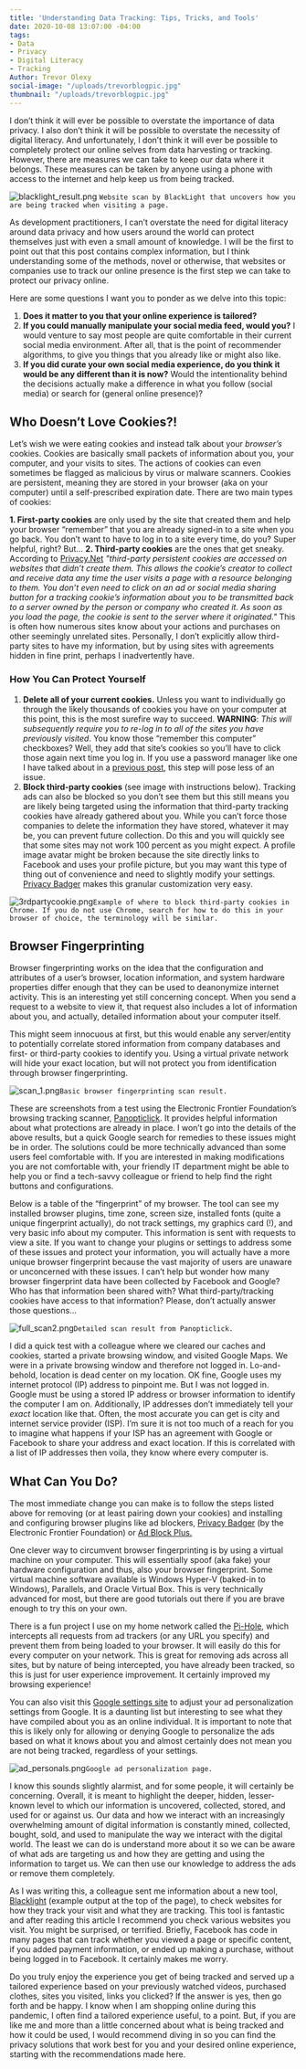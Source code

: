 ```yaml
---
title: 'Understanding Data Tracking: Tips, Tricks, and Tools'
date: 2020-10-08 13:07:00 -04:00
tags:
- Data
- Privacy
- Digital Literacy
- Tracking
Author: Trevor Olexy
social-image: "/uploads/trevorblogpic.jpg"
thumbnail: "/uploads/trevorblogpic.jpg"
---
```


I don’t think it will ever be possible to overstate the importance of data privacy. I also don’t think it will be possible to overstate the necessity of digital literacy. And unfortunately, I don’t think it will ever be possible to completely protect our online selves from data harvesting or tracking. However, there are measures we can take to keep our data where it belongs. These measures can be taken by anyone using a phone with access to the internet and help keep us from being tracked.

<!--more-->

![blacklight_result.png](/uploads/blacklight_result.png)
`Website scan by BlackLight that uncovers how you are being tracked when visiting a page.`

As development practitioners, I can’t overstate the need for digital literacy around data privacy and how users around the world can protect themselves just with even a small amount of knowledge. I will be the first to point out that this post contains complex information, but I think understanding some of the methods, novel or otherwise, that websites or companies use to track our online presence is the first step we can take to protect our privacy online.

Here are some questions I want you to ponder as we delve into this topic:

1. **Does it matter to you that your online experience is tailored?**
2. **If you could manually manipulate your social media feed, would you?** I would venture to say most people are quite comfortable in their current social media environment. After all, that is the point of recommender algorithms, to give you things that you already like or might also like.
3. **If you did curate your own social media experience, do you think it would be any different than it is now?** Would the intentionality behind the decisions actually make a difference in what you follow (social media) or search for (general online presence)?

## Who Doesn’t Love Cookies?!

Let’s wish we were eating cookies and instead talk about your *browser’s* cookies. Cookies are basically small packets of information about you, your computer, and your visits to sites. The actions of cookies can even sometimes be flagged as malicious by virus or malware scanners. Cookies are persistent, meaning they are stored in your browser (aka on your computer) until a self-prescribed expiration date. There are two main types of cookies:

**1. First-party cookies** are only used by the site that created them and help your browser “remember” that you are already signed-in to a site when you go back. You don’t want to have to log in to a site every time, do you? Super helpful, right? But…
**2. Third-party cookies** are the ones that get sneaky.  According to [Privacy.Net](https://privacy.net/stop-cookies-tracking/) *"third-party persistent cookies are accessed on websites that didn’t create them. This allows the cookie’s creator to collect and receive data any time the user visits a page with a resource belonging to them. You don’t even need to click on an ad or social media sharing button for a tracking cookie’s information about you to be transmitted back to a server owned by the person or company who created it. As soon as you load the page, the cookie is sent to the server where it originated."* This is often how numerous sites know about your actions and purchases on other seemingly unrelated sites. Personally, I don’t explicitly allow third-party sites to have my information, but by using sites with agreements hidden in fine print, perhaps I inadvertently have.

### How You Can Protect Yourself

1. **Delete all of your current cookies.** Unless you want to individually go through the likely thousands of cookies you have on your computer at this point, this is the most surefire way to succeed. **WARNING**: *This will subsequently require you to re-log in to all of the sites you have previously visited*. You know those “remember this computer” checkboxes? Well, they add that site’s cookies so you’ll have to click those again next time you log in. If you use a password manager like one I have talked about in a [previous post](https://dai-global-digital.com/personal-digital-security-the-beginning.html), this step will pose less of an issue.
2. **Block third-party cookies** (see image with instructions below). Tracking ads can also be blocked so you don’t see them but this still means you are likely being targeted using the information that third-party tracking cookies have already gathered about you. While you can’t force those companies to delete the information they have stored, whatever it may be, you can prevent future collection. Do this and you will quickly see that some sites may not work 100 percent as you might expect. A profile image avatar might be broken because the site directly links to Facebook and uses your profile picture, but you may want this type of thing out of convenience and need to slightly modify your settings. [Privacy Badger](https://privacybadger.org/) makes this granular customization very easy.

![3rdpartycookie.png](/uploads/3rdpartycookie.png)`Example of where to block third-party cookies in Chrome. If you do not use Chrome, search for how to do this in your browser of choice, the terminology will be similar.`

## Browser Fingerprinting

Browser fingerprinting works on the idea that the configuration and attributes of a user’s browser, location information, and system hardware properties differ enough that they can be used to deanonymize internet activity. This is an interesting yet still concerning concept. When you send a request to a website to view it, that request also includes a lot of information about you, and actually, detailed information about your computer itself.

This might seem innocuous at first, but this would enable any server/entity to potentially correlate stored information from company databases and first- or third-party cookies to identify you. Using a virtual private network will hide your exact location, but will not protect you from identification through browser fingerprinting.

![scan_1.png](/uploads/scan_1.png)`Basic browser fingerprinting scan result.`

These are screenshots from a test using the Electronic  Frontier Foundation’s browsing tracking scanner, [Panopticlick](https://panopticlick.eff.org/). It provides helpful information about what protections are already in place. I won’t go into the details of the above results, but a quick Google search for remedies to these issues might be in order. The solutions could be more technically advanced than some users feel comfortable with. If you are interested in making modifications you are not comfortable with, your friendly IT department might be able to help you or find a tech-savvy colleague or friend to help find the right buttons and configurations.

Below is a table of the “fingerprint” of my browser. The tool can see my installed browser plugins, time zone, screen size, installed fonts (quite a unique fingerprint actually), do not track settings, my graphics card (!), and very basic info about my computer. This information is sent with requests to view a site. If you want to change your plugins or settings to address some of these issues and protect your information, you will actually have a more unique browser fingerprint because the vast majority of users are unaware or unconcerned with these issues. I can’t help but wonder how many browser fingerprint data have been collected by Facebook and Google?  Who has that information been shared with? What third-party/tracking cookies have access to that information? Please, don’t actually answer those questions…

![full_scan2.png](/uploads/full_scan2.png)`Detailed scan result from Panopticlick.`

I did a quick test with a colleague where we cleared our caches and cookies, started a private browsing window, and visited Google Maps. We were in a private browsing window and therefore not logged in. Lo-and-behold, location is dead center on my location. OK fine, Google uses my internet protocol (IP) address to pinpoint me. But I was not logged in. Google must be using a stored IP address or browser information to identify the computer I am on. Additionally, IP addresses don’t immediately tell your *exact* location like that. Often, the most accurate you can get is city and internet service provider (ISP). I’m sure it is not too much of a reach for you to imagine what happens if your ISP has an agreement with Google or Facebook to share your address and exact location. If this is correlated with a list of IP addresses then voila, they know where every computer is.

## **What Can You Do?**

The most immediate change you can make is to follow the steps listed above for removing (or at least pairing down your cookies) and installing and configuring browser plugins like ad blockers, [Privacy Badger](https://privacybadger.org/) (by the Electronic  Frontier Foundation) or [Ad Block Plus.](https://adblockplus.org/)

One clever way to circumvent browser fingerprinting is by using a virtual machine on your computer. This will essentially spoof (aka fake) your hardware configuration and thus, also your browser fingerprint. Some virtual machine software available is Windows Hyper-V (baked-in to Windows), Parallels, and Oracle Virtual Box. This is very technically advanced for most, but there are good tutorials out there if you are brave enough to try this on your own.

There is a fun project I use on my home network called the [Pi-Hole](https://pi-hole.net/), which intercepts all requests from ad trackers (or any URL you specify) and prevent them from being loaded to your browser. It will easily do this for every computer on your network. This is great for removing ads across all sites, but by nature of being intercepted, you have already been tracked, so this is just for user experience improvement. It certainly improved my browsing experience!

You can also visit this [Google settings site](https://adssettings.google.com/) to adjust your ad personalization settings from Google. It is a daunting list but interesting to see what they have compiled about you as an online individual. It is important to note that this is likely only for allowing or denying Google to personalize the ads based on what it knows about you and almost certainly does not mean you are not being tracked, regardless of your settings.

![ad_personals.png](/uploads/ad_personals.png)`Google ad personalization page.`

I know this sounds slightly alarmist, and for some people, it will certainly be concerning. Overall, it is meant to highlight the deeper, hidden, lesser-known level to which our information is uncovered, collected, stored, and used for or against us. Our data and how we interact with an increasingly overwhelming amount of digital information is constantly mined, collected, bought, sold, and used to manipulate the way we interact with the digital world. The least we can do is understand more about it so we can be aware of what ads are targeting us and how they are getting and using the information to target us. We can then use our knowledge to address the ads or remove them completely.

As I was writing this, a colleague sent me information about a new tool, [Blacklight](https://themarkup.org/press-release-20200922/) (example output at the top of the page), to check websites for how they track your visit and what they are tracking. This tool is fantastic and after reading this article I recommend you check various websites you visit. You might be surprised, or terrified. Briefly, Facebook has code in many pages that can track whether you viewed a page or specific content, if you added payment information, or ended up making a purchase, without being logged in to Facebook. It certainly makes me worry.

Do you truly enjoy the experience you get of being tracked and served up a tailored experience based on your previously watched videos, purchased clothes, sites you visited, links you clicked? If the answer is yes, then go forth and be happy. I know when I am shopping online during this pandemic, I often find a tailored experience useful, to a point. But, if you are like me and more than a little concerned about what is being tracked and how it could be used, I would recommend diving in so you can find the privacy solutions that work best for you and your desired online experience, starting with the recommendations made here.
